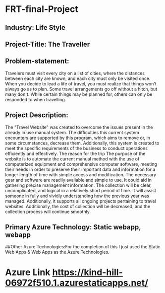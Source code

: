 # FRT-final-Project
## Industry: Life Style
## Project-Title: The Traveller
## Problem-statement:
Travelers must visit every city on a list of cities, where the distances between each city are known, and each city must only be visited once. When you decide to lead a life of travel, you must realize that things won't always go as to plan. Some travel arrangements go off without a hitch, but many don't. While certain things may be planned for, others can only be responded to when travelling.
## Project Description:
The "Travel Website" was created to overcome the issues present in the already in use manual system. The difficulties this current system encounters are supported by this program, which aims to remove or, in some circumstances, decrease them. Additionally, this system is created to meet the specific requirements of the business to conduct operations efficiently and effectively. The reason for the trip The purpose of the website is to automate the 
current manual method with the use of computerized equipment and comprehensive computer software, meeting their needs in order to preserve their important data and information for a longer length of time with simple access and modification. The necessary gear and software are readily available and simple to use. It could aid in gathering precise management information. The collection will be clear, uncomplicated, and logical in a relatively short period of 
time. It will assist someone in fully and vividly understanding how the previous year was managed. Additionally, it supports all ongoing projects pertaining to travel websites. Additionally, the cost of collection will be decreased, and the collection process will continue smoothly.
## Primary Azure Technology: Static webapp, webapp
##Other Azure Technologies:For the completion of this I just used the Static Web Apps & Web Apps as the Azure Technologies.


# Azure Link https://kind-hill-06972f510.1.azurestaticapps.net/
